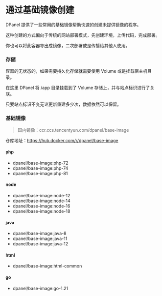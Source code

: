 # 通过基础镜像创建

DPanel 提供了一些常用的基础镜像帮助快速的创建未提供镜像的程序。

这种创建的方式偏向于传统的网站部署模式，先创建环境，上传代码，完成部署。

你也可以将此容器导出成镜像，二次部署或是传播给其他人使用。


### 存储

容器的无状态的，如果需要持久化存储就需要使用 Volume 或是挂载宿主机目录。

在这里 DPanel 将 /app 目录挂载到了 Volume 存储上，并与站点标识进行了关联。

只要站点标识不变无论更新重建多少次，数据依然可以保留。

### 基础镜像

> 国内镜像：ccr.ccs.tencentyun.com/dpanel/base-image

仓库地址：https://hub.docker.com/r/dpanel/base-image

#### php

- dpanel/base-image:php-72
- dpanel/base-image:php-74
- dpanel/base-image:php-81

#### node

- dpanel/base-image:node-12
- dpanel/base-image:node-14
- dpanel/base-image:node-16
- dpanel/base-image:node-18

#### java

- dpanel/base-image:java-8
- dpanel/base-image:java-11
- dpanel/base-image:java-12

#### html

- dpanel/base-image:html-common

#### go

- dpanel/base-image:go-1.21
